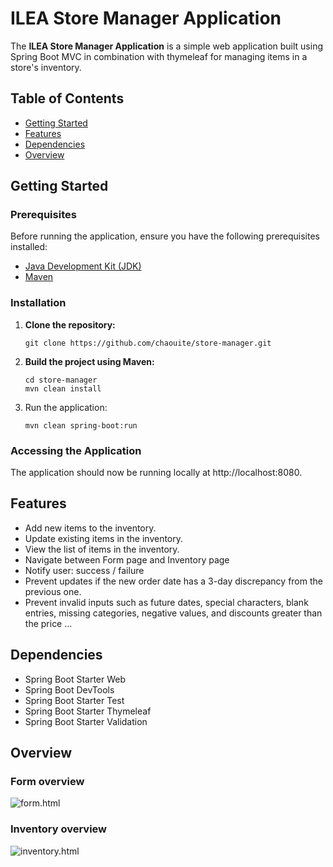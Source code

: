 # ILEA Store Manager Application

The **ILEA Store Manager Application** is a simple web application built using Spring Boot MVC in combination with thymeleaf for managing items in a store's inventory.

## Table of Contents

- [Getting Started](#getting-started)
- [Features](#features)
- [Dependencies](#dependencies)
- [Overview](#overview)

## Getting Started

### Prerequisites

Before running the application, ensure you have the following prerequisites installed:

- [Java Development Kit (JDK)](https://www.oracle.com/java/technologies/javase-downloads.html)
- [Maven](https://maven.apache.org/download.cgi)

### Installation

1. **Clone the repository:**

   ```shell
   git clone https://github.com/chaouite/store-manager.git
   
2. **Build the project using Maven:**

   ```shell
   cd store-manager
   mvn clean install

3. Run the application:

    ```shell
    mvn clean spring-boot:run
   
### Accessing the Application

The application should now be running locally at http://localhost:8080.   
   

## Features

* Add new items to the inventory.
* Update existing items in the inventory.
* View the list of items in the inventory.
* Navigate between Form page and Inventory page
* Notify user: success / failure
* Prevent updates if the new order date has a 3-day discrepancy from the previous one.
* Prevent invalid inputs such as future dates, special characters, blank entries, missing categories, negative values, and discounts greater than the price ...

## Dependencies

* Spring Boot Starter Web
* Spring Boot DevTools
* Spring Boot Starter Test
* Spring Boot Starter Thymeleaf
* Spring Boot Starter Validation

## Overview

### Form overview

![form.html](/images/Form.png "This is a sample image.")

### Inventory overview

![inventory.html](/images/Inventory.png "This is a sample image.")


